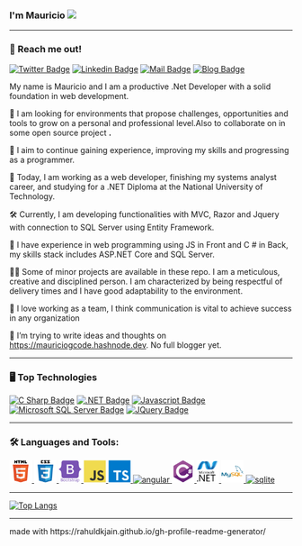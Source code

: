 ### I'm Mauricio <img src="https://raw.githubusercontent.com/MartinHeinz/MartinHeinz/master/wave.gif" width="30px">

---
<h3 align="left">📨 Reach me out!</h3>

[![Twitter Badge](https://img.shields.io/badge/-Twitter-1ca0f1?style=flat&labelColor=1ca0f1&logo=twitter&logoColor=white&link=https://twitter.com/mauriciogcode)](https://twitter.com/mauriciogcode) 
[![Linkedin Badge](https://img.shields.io/badge/-LinkedIn-0e76a8?style=flat&labelColor=0e76a8&logo=linkedin&logoColor=white)](https://www.linkedin.com/in/imauriciogcode/) 
[![Mail Badge](https://img.shields.io/badge/-Mail-c0392b?style=flat&labelColor=c0392b&logo=gmail&logoColor=white)](mailto:mauriciogcode@gmail.com)
[![Blog Badge](https://img.shields.io/badge/-Blog-2962FF?style=flat&labelColor=2962FF&logo=hashnode&logoColor=white)](https://mauriciogcode.hashnode.dev/)



My name is Mauricio and I am a productive .Net Developer with a solid foundation in web development.
 
🤝 I am looking for environments that propose challenges, opportunities and tools to grow on a personal and professional level.Also to collaborate on in some open source project **.**

🎯 I aim to continue gaining experience, improving my skills and progressing as a programmer.

🔭 Today, I am working as a web developer, finishing my systems analyst career, and studying for a .NET Diploma at the National University of Technology.

🛠️ Currently, I am developing functionalities with MVC, Razor and Jquery with connection to SQL Server using Entity Framework.
 
🌱 I have experience in web programming using JS in Front and C # in Back, my skills stack includes ASP.NET Core and SQL Server.

👨‍💻 Some of minor projects are available in these repo. I am a meticulous, creative and disciplined person. I am characterized by being respectful of delivery times and I have good adaptability to the environment.
 
🦾 I love working as a team, I think communication is vital to achieve success in any organization

📘 I’m trying to write ideas and thoughts on https://mauriciogcode.hashnode.dev. No full blogger yet. 


---

<h3 align="left">🖥️ Top Technologies</h3>

[![C Sharp Badge](https://img.shields.io/badge/c_sharp-239120.svg?style=for-the-badge&labelColor=black&logo=csharp&logoColor=239120)](#) 
[![.NET Badge](https://img.shields.io/badge/asp.net_core-512BD4.svg?style=for-the-badge&labelColor=black&logo=dotnet&logoColor=512BD4)](#) 
[![Javascript Badge](https://img.shields.io/badge/-Javascript-F0DB4F?style=for-the-badge&labelColor=black&logo=javascript&logoColor=F0DB4F)](#) 
[![Microsoft SQL Server Badge](https://img.shields.io/badge/-microsoft_sql_server-CC2927?style=for-the-badge&labelColor=black&logo=microsoftsqlserver&logoColor=CC2927)](#) 
[![JQuery Badge](https://img.shields.io/badge/-jQuery-0769AD?style=for-the-badge&labelColor=black&logo=jquery&logoColor=0769AD)](#)

---

<h3 align="left">🛠 Languages and Tools:</h3>
<p align="left"> 
 <a href="https://www.w3.org/html/" target="_blank" rel="noreferrer"> <img src="https://raw.githubusercontent.com/devicons/devicon/master/icons/html5/html5-original-wordmark.svg" alt="html5" width="40" height="40"/> </a> 
<a href="https://www.w3schools.com/css/" target="_blank" rel="noreferrer"> <img src="https://raw.githubusercontent.com/devicons/devicon/master/icons/css3/css3-original-wordmark.svg" alt="css3" width="40" height="40"/> </a> 
 <a href="https://getbootstrap.com" target="_blank" rel="noreferrer"> <img src="https://raw.githubusercontent.com/devicons/devicon/master/icons/bootstrap/bootstrap-plain-wordmark.svg" alt="bootstrap" width="40" height="40"/> </a> 
<a href="https://developer.mozilla.org/en-US/docs/Web/JavaScript" target="_blank" rel="noreferrer"> <img src="https://raw.githubusercontent.com/devicons/devicon/master/icons/javascript/javascript-original.svg" alt="javascript" width="40" height="40"/> </a> 
 <a href="https://www.typescriptlang.org/" target="_blank" rel="noreferrer"> <img src="https://raw.githubusercontent.com/devicons/devicon/master/icons/typescript/typescript-original.svg" alt="typescript" width="40" height="40"/> </a> 
 <a href="https://angular.io" target="_blank" rel="noreferrer"> <img src="https://angular.io/assets/images/logos/angular/angular.svg" alt="angular" width="40" height="40"/> </a> 
 <a href="https://www.w3schools.com/cs/" target="_blank" rel="noreferrer"> <img src="https://raw.githubusercontent.com/devicons/devicon/master/icons/csharp/csharp-original.svg" alt="csharp" width="40" height="40"/> </a> 
 <a href="https://dotnet.microsoft.com/" target="_blank" rel="noreferrer"> <img src="https://raw.githubusercontent.com/devicons/devicon/master/icons/dot-net/dot-net-original-wordmark.svg" alt="dotnet" width="40" height="40"/> </a>
 <a href="https://www.mysql.com/" target="_blank" rel="noreferrer"> <img src="https://raw.githubusercontent.com/devicons/devicon/master/icons/mysql/mysql-original-wordmark.svg" alt="mysql" width="40" height="40"/> </a> 
 <a href="https://www.sqlite.org/" target="_blank" rel="noreferrer"> <img src="https://www.vectorlogo.zone/logos/sqlite/sqlite-icon.svg" alt="sqlite" width="40" height="40"/> </a> 
 </p>

---

[![Top Langs](https://github-readme-stats.vercel.app/api/top-langs/?username=mauriciogcode&layout=compact&theme=github_dark&show_icons=true)](https://github.com/anuraghazra/github-readme-stats)

---

<p>made with https://rahuldkjain.github.io/gh-profile-readme-generator/</p>

